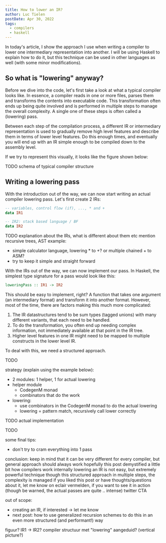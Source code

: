 ```yaml
---
title: How to lower an IR?
author: Luc Tielen
postDate: Apr 30, 2022
tags:
  - compilers
  - haskell
---
```


In today's article, I show the approach I use when writing a compiler to lower
one intermediary representation into another. I will be using Haskell to explain
how to do it, but this technique can be used in other languages as well (with
some minor modifications).


## So what is "lowering" anyway?

Before we dive into the code, let's first take a look at what a typical compiler
looks like. In essence, a compiler reads in one or more files, parses them and
transforms the contents into executable code. This transformation often ends up
being quite involved and is performed in multiple steps to manage the overall
complexity. A single one of these steps is often called a (lowering) pass.

Between each step of the compilation process, a different IR or intermediary
representation is used to gradually remove high level features and describe them
in terms of lower level features. Do this enough times, and eventually you will
end up with an IR simple enough to be compiled down to the assembly level.

If we try to represent this visually, it looks like the figure shown below:

TODO schema of typical compiler structure


## Writing a lowering pass

With the introduction out of the way, we can now start writing an actual
compiler lowering pass. Let's first create 2 IRs:

```haskell
-- variables, control flow (if), ..., * and +
data IR1

-- IR2: stack based language / BF
data IR2
```

TODO explanation about the IRs, what is different about them etc
mention recursive trees, AST
example:
  - simple calculator language, lowering * to +? or multiple chained + to ASM?
  - try to keep it simple and straight forward

With the IRs out of the way, we can now implement our pass. In Haskell, the
simplest type signature for a pass would look like this:

```haskell
loweringPass :: IR1 -> IR2
```

This should be easy to implement, right? A function that takes one argument (an
intermediary format) and transform it into another format. However, most of the
time, there are factors making this much more complicated:

1. The IR datastructures tend to be sum types (tagged unions) with many
   different variants, that each need to be handled.
2. To do the transformation, you often end up needing complex information, not
   immediately available at that point in the IR tree.
3. Higher level features in one IR might need to be mapped to multiple
   constructs in the lower level IR.

To deal with this, we need a structured approach.


TODO

strategy (explain using the example below):
  - 2 modules: 1 helper, 1 for actual lowering
  - helper module
    - CodegenM monad
    - combinators that do the work
  - lowering:
    - use combinators in the CodegenM monad to do the actual lowering
    - lowering = pattern match, recursively call lower correctly

TODO actual implementation




TODO

some final tips:
- don't try to cram everything into 1 pass

conclusion:
keep in mind that it can be very different for every compiler, but general
approach should always work
hopefully this post demystified a little bit how compilers work internally
lowering an IR is not easy, but extremely powerful technique
though this structured approach in multiple steps, the complexity is managed
if you liked this post or have thoughts/questions about it, let me know on
eclair vermelden, if you want to see it in action (though be warned, the actual
passes are quite .. intense)
twitter CTA

out of scope:
  - creating an IR, if interested -> let me know
  - next post: how to use generalized recursion schemes to do this in an even more
    structured (and performant!) way

figuur? IR1 -> IR2? compiler structuur met "lowering" aangeduid? (vertical picture?)
